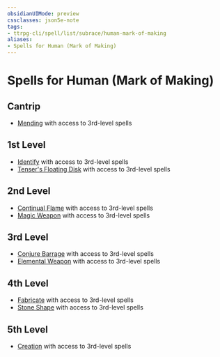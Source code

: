 ```yaml
---
obsidianUIMode: preview
cssclasses: json5e-note
tags:
- ttrpg-cli/spell/list/subrace/human-mark-of-making
aliases:
- Spells for Human (Mark of Making)
---
```

# Spells for Human (Mark of Making)

## Cantrip

- [Mending](Інструменти%20ДМ/CLI/spells/mending-xphb.md "XPHB") with access to 3rd-level spells

## 1st Level

- [Identify](Інструменти%20ДМ/CLI/spells/identify-xphb.md "XPHB") with access to 3rd-level spells
- [Tenser's Floating Disk](Інструменти%20ДМ/CLI/spells/tensers-floating-disk-xphb.md "XPHB") with access to 3rd-level spells

## 2nd Level

- [Continual Flame](Інструменти%20ДМ/CLI/spells/continual-flame-xphb.md "XPHB") with access to 3rd-level spells
- [Magic Weapon](Інструменти%20ДМ/CLI/spells/magic-weapon-xphb.md "XPHB") with access to 3rd-level spells

## 3rd Level

- [Conjure Barrage](Інструменти%20ДМ/CLI/spells/conjure-barrage-xphb.md "XPHB") with access to 3rd-level spells
- [Elemental Weapon](Інструменти%20ДМ/CLI/spells/elemental-weapon-xphb.md "XPHB") with access to 3rd-level spells

## 4th Level

- [Fabricate](Інструменти%20ДМ/CLI/spells/fabricate-xphb.md "XPHB") with access to 3rd-level spells
- [Stone Shape](Інструменти%20ДМ/CLI/spells/stone-shape-xphb.md "XPHB") with access to 3rd-level spells

## 5th Level

- [Creation](Інструменти%20ДМ/CLI/spells/creation-xphb.md "XPHB") with access to 3rd-level spells